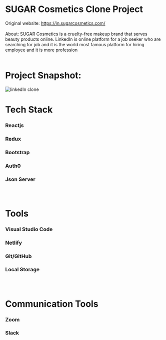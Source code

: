 # SUGAR Cosmetics Clone Project

Original website: https://in.sugarcosmetics.com/ <br/><br/>
About: SUGAR Cosmetics is a cruelty-free makeup brand that serves beauty products online.
LinkedIn is online platform for a job seeker who are searching for job and it is the world most famous platform  for hiring employee and it is more profession
<br/> <br/>

# Project Snapshot:

<!-- ![linkedin-clone](https://prnt.sc/6Ag7BaQ71Trp) -->
<img src='https://prnt.sc/6Ag7BaQ71Trp' alt='linkedIn clone' />


# Tech Stack

<h3>Reactjs<h3/>
<h3>Redux<h3/>
<h3>Bootstrap<h3/>
<h3>Auth0<h3/>
<h3>Json Server<h3/>
<br/>

# Tools

<h3>Visual Studio Code <h3/>
<h3>Netlify<h3/>
<h3>Git/GitHub<h3/>
<h3>Local Storage<h3/>


<br/>

# Communication Tools

<h3>Zoom<h3/>
<h3>Slack<h3/>
<br/>

